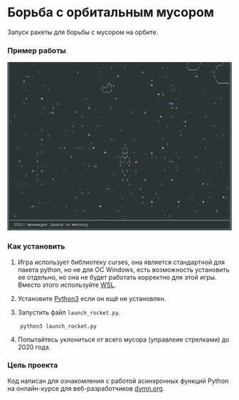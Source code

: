 # Борьба с орбитальным мусором

Запуск ракеты для борьбы с мусором на орбите.

### Пример работы

![Launch example](example.gif)

### Как установить

1. Игра использует библиотеку curses, она является стандартной для пакета python, но не для ОС Windows, есть возможность установить ее отдельно, но она не будет работать корректно для этой игры. Вместо этого используйте [WSL](https://docs.microsoft.com/ru-ru/windows/wsl/install-win10).

2. Установите [Python3](https://www.python.org/downloads/) если он ещё не установлен.  

3. Запустить файл `launch_rocket.py`.
```
    python3 launch_rocket.py
```

4. Попытайтесь уклониться от всего мусора (управлеие стрелками) до 2020 года.

### Цель проекта

Код написан для ознакомления с работой асинхронных функций Python на онлайн-курсе для веб-разработчиков [dvmn.org](https://dvmn.org/).
